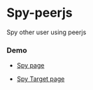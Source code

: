 # Spy-peerjs

Spy other user using peerjs

### Demo

- [Spy page](https://hoangtran0410.github.io/Spy-peerjs/spy)

- [Spy Target page](https://hoangtran0410.github.io/Spy-peerjs/spy-target)
